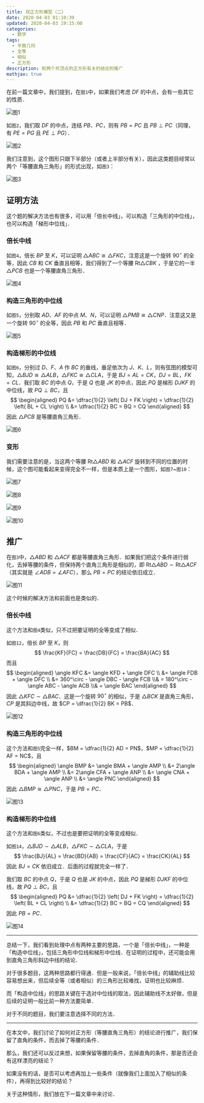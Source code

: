 ```yaml
---
title: 双正方形模型（二）
date: 2020-04-03 01:10:39
updated: 2020-04-03 19:15:00
categories:
  - 数学
tags:
  - 平面几何
  - 全等
  - 相似
  - 正方形
description: 和两个共顶点的正方形有关的结论的推广
mathjax: true
---
```


在前一篇文章中，我们提到，在`图1`中，如果我们考虑 $DF$ 的中点，会有一些其它的性质．

![图1](image-20200403011944446.png)

如`图2`，我们取 $DF$ 的中点，连结 $PB$、$PC$，则有 $PB = PC$ 且 $PB \perp PC$（同理，有 $PE = PG$ 且 $PE \perp PG$）．

![图2](image-20200403012146846.png)

我们注意到，这个图形只跟下半部分（或者上半部分有关），因此这类题目经常以两个「等腰直角三角形」的形式出现，如`图3`：

![图3](image-20200403012957218.png)

## 证明方法

这个题的解决方法也有很多，可以用「倍长中线」，可以构造「三角形的中位线」，也可以构造「梯形中位线」．

### 倍长中线

如`图4`，倍长 $BP$ 至 $K$，可以证明 $\triangle ABC \cong \triangle FKC$，注意这是一个旋转 $90^\circ$ 的全等，因此 $CB$ 和 $CK$ 垂直且相等，我们得到了一个等腰 $\mathrm{Rt} \triangle CBK$ ，于是它的一半 $\triangle PCB$ 也是一个等腰直角三角形．

![图4](image-20200403013649478.png)

### 构造三角形的中位线

如`图5`，分别取 $AD$、$AF$ 的中点 $M$、$N$，可以证明 $\triangle PMB \cong \triangle CNP$．注意这又是一个旋转 $90^\circ$ 的全等，因此 $PB$ 和 $PC$ 垂直且相等．

![图5](image-20200403014443447.png)

### 构造梯形的中位线

如`图6`，分别过 $D$、$F$、$A$ 作 $BC$ 的垂线，垂足依次为 $J$、$K$、$L$，则有弦图的模型可知，$\triangle BJD \cong \triangle ALB$，$\triangle FKC \cong \triangle CLA$，于是 $BJ = AL = CK$，$DJ = BL$，$FK = CL$．我们取 $BC$ 的中点 $Q$，于是 $Q$ 也是 $JK$ 的中点，因此 $PQ$ 是梯形 $DJKF$ 的中位线，故 $PQ \perp BC$，且
$$
\begin{aligned}
  PQ &= \dfrac{1}{2} \left( DJ + FK \right) = \dfrac{1}{2} \left( BL + CL \right) \\
  &= \dfrac{1}{2} BC = BQ = CQ
\end{aligned}
$$
因此 $\triangle PCB$ 是等腰直角三角形．

![图6](image-20200403015029278.png)

### 变形

我们需要注意的是，当这两个等腰 $\mathrm{Rt} \triangle ABD$ 和 $\triangle ACF$ 旋转到不同的位置的时候，这个图可能看起来变得完全不一样，但是本质上是一个图形，如`图7`~`图10`：

![图7](image-20200403020442629.png)

![图8](image-20200403020450137.png)

![图9](image-20200403020558330.png)

![图10](image-20200403020734354.png)

## 推广

在`图3`中，$\triangle ABD$ 和 $\triangle ACF$ 都是等腰直角三角形．如果我们把这个条件进行弱化，去掉等腰的条件，但保持两个直角三角形是相似的，即 $\mathrm{Rt}\triangle ABD \sim \mathrm{Rt}\triangle ACF$ （其实就是 $\angle ADB = \angle AFC$），那么 $PB = PC$ 的结论依旧成立．

![图11](image-20200403135226142.png)

这个时候的解决方法和前面也是类似的．

### 倍长中线

这个方法和`图4`类似，只不过把要证明的全等变成了相似．

如`图12`，倍长 $BP$ 至 $K$，则
$$
\frac{KF}{FC} = \frac{DB}{FC} = \frac{BA}{AC}
$$
而且
$$
\begin{aligned}
  \angle KFC &= \angle KFD + \angle DFC \\
  &= \angle FDB + \angle DFC \\
  &= 360^\circ - \angle DBC - \angle FCB \\&
  = 180^\circ - \angle ABC - \angle ACB \\&
  = \angle BAC
\end{aligned}
$$
因此 $\triangle KFC \sim \triangle BAC$．这是一个旋转 $90^\circ$ 的相似，于是 $\triangle BCK$ 是直角三角形，$CP$ 是其斜边中线，故 $CP = \dfrac{1}{2} BK = PB$．

![图12](image-20200403135755221.png)

### 构造三角形的中位线

这个方法和`图5`完全一样，$BM = \dfrac{1}{2} AD = PN$，$MP = \dfrac{1}{2} AF = NC$，且
$$
\begin{aligned}
  \angle BMP &= \angle BMA + \angle AMP \\
  &= 2\angle BDA + \angle AMP \\
  &= 2\angle CFA + \angle ANP \\
  &= \angle CNA + \angle ANP \\
  &= \angle PNC
\end{aligned}
$$
因此 $\triangle BMP \cong \triangle PNC$，于是 $PB = PC$．

![图13](image-20200403141012287.png)

### 构造梯形的中位线

这个方法和`图6`类似，不过也是要把证明的全等变成相似．

如`图14`，$\triangle BJD \sim \triangle ALB$，$\triangle FKC \sim \triangle CLA$，于是
$$
\frac{BJ}{AL} = \frac{BD}{AB} = \frac{CF}{AC} = \frac{CK}{AL}
$$
因此 $BJ = CK$ 依旧成立．后面的过程就完全一样了．

我们取 $BC$ 的中点 $Q$，于是 $Q$ 也是 $JK$ 的中点，因此 $PQ$ 是梯形 $DJKF$ 的中位线，故 $PQ \perp BC$，且
$$
\begin{aligned}
  PQ &= \dfrac{1}{2} \left( DJ + FK \right) = \dfrac{1}{2} \left( BL + CL \right) \\
  &= \dfrac{1}{2} BC = BQ = CQ
\end{aligned}
$$
因此 $PB = PC$．

![图14](image-20200403142218492.png)

---

总结一下，我们看到处理中点有两种主要的思路，一个是「倍长中线」，一种是「构造中位线」，包括三角形中位线和梯形中位线．在证明的过程中，还可能会用到直角三角形斜边中线的结论．

对于很多题目，这两种思路都行得通．但是一般来说，「倍长中线」的辅助线比较容易想出来，但后续全等（或者相似）的三角形比较难找，证明也比较麻烦．

而「构造中位线」的思路关键在于选对中位线的取法，因此辅助线不太好做，但是后续的证明一般比前一种方法要简单．

对于不同的题目，我们要注意选择不同的方法．

---

在本文中，我们讨论了如何对正方形（等腰直角三角形）的结论进行推广，我们保留了直角的条件，而去掉了等腰的条件．

那么，我们还可以反过来想，如果保留等腰的条件，去掉直角的条件，那是否还会有这样漂亮的结论？

如果没有的话，是否可以考虑再加上一些条件（就像我们上面加入了相似的条件），再得到比较好的结论？

关于这种情形，我们放在下一篇文章中来讨论．